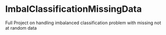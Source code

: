 # ImbalClassificationMissingData
Full Project on handling imbalanced classification problem with missing not at random data

